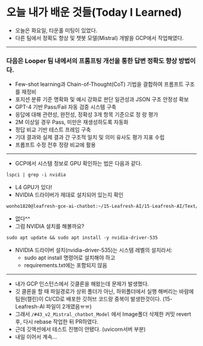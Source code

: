 # 오늘 내가 배운 것들(Today I Learned)

- 오늘은 화요일, 타운홀 미팅이 있었다.
- 다른 팀에서 정확도 향상 및 챗봇 모델(Mistral) 개발을 GCP에서 작업해였다.

---

### 다음은 Looper 팀 내에서의 프롬프팅 개선을 통한 답변 정확도 향상 방법이다.

- Few-shot learning과 Chain-of-Thought(CoT) 기법을 결합하여 프롬프트 구조를 재정비
- 포지션 분류 기준 명확화 및 예시 강화로 판단 일관성과
JSON 구조 안정성 확보
- GPT-4 기반 Pass/Fail 자동 검증 시스템 구축
- 응답에 대해 관련성, 완전성, 정확성 3개 항목 기준으로 정 랑 평가
- 2M 이상일 경우 Pass, 미만은 재생성하도록 자동화
- 정답 비교 기반 테스트 프레임 구축
- 기대 결과와 실제 결과 간 구조적 일치 및 의미 유사도 평가
지표 수립
- 프롭프트 수정 전후 정량 비교에 활용

---

- GCP에서 시스템 정보로 GPU 확인하는 법은 다음과 같다.

```markdown
lspci | grep -i nvidia
```

-  L4 GPU가 있다!
- NVIDIA 드라이버가 제대로 설치되어 있는지 확인

```markdown
wonho1820@leafresh-gce-ai-chatbot:~/15-Leafresh-AI/15-Leafresh-AI/Text/LLM$ dpkg -l | grep nvidia
```

-  없다^^
- 그럼 NVIDIA 설치를 해볼까요?

```markdown
sudo apt update && sudo apt install -y nvidia-driver-535
```

- NVIDIA 드라이버 설치(nvidia-driver-535)는 시스템 레벨의 설치라서:
    - sudo apt install 명령어로 설치해야 하고
    - requirements.txt에는 포함되지 않음

---

- 내가 GCP 인스턴스에서 깃클론을 해왔는데 문제가 발생했다.
- 깃 클론을 할 때 파일경로가 상위 폴더가 아닌, 하위폴더에서 실행 해버리는 바람에 팀원(캘린)이 CI/CD로 배포한 깃허브 코드랑 중복이 발생한것이다. (15-Leafresh-AI 파일이 2개였음ㅠㅠ)
- 그래서 `/#43_v2_Mistral_chatbot_Model` 에서 Image폴더 삭제한 커밋 revert 후, 다시 rebase 작업한 뒤 PR하였다.
- 근데 깃액션에서 테스트 진행이 안됐다. (uvicorn서버 부분) 
- 내일 이어서 계속...